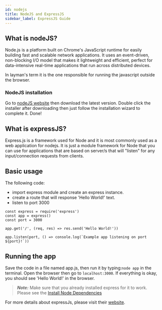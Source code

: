 ```yaml
---
id: nodejs
title: NodeJS and ExpressJS
sidebar_label: ExpressJS Guide
---
```


## What is nodeJS?

Node.js is a platform built on Chrome's JavaScript runtime for easily building fast and scalable network applications. It uses an event-driven, non-blocking I/O model that makes it lightweight and efficient, perfect for data-intensive real-time applications that run across distributed devices. 

In layman's term it is the one responsible for running the javascript outside the browser. 

### NodeJS installation
Go to [nodeJS website](https://nodejs.org/en/) then download the latest version. Double click the installer after downloading then just follow the installation wizard to complete it. Done! 


## What is expressJS?

Express.js is a framework used for Node and it is most commonly used as a web application for nodejs. It is just a module framework for Node that you can use for applications that are based on server/s that will "listen" for any input/connection requests from clients.


## Basic usage
The following code:
- import express module and create an express instance.
- create a route that will response 'Hello World!' text.
- listen to port 3000

```
const express = require('express')
const app = express()
const port = 3000

app.get('/', (req, res) => res.send('Hello World!'))

app.listen(port, () => console.log(`Example app listening on port ${port}!`))
```

## Running the app

Save the code in a file named app.js, then run it by typing:```node app``` in the terminal. Open the browser then go to ```localhost:3000```. If everything is okay, you should see 'Hello World!' in the browser.

> __*Note:*__ Make sure that you already installed express for it to work. Please see the [Install Node Dependencies](../installation/install-dependencies)

For more details about expressJs, please visit their [website](https://expressjs.com/).